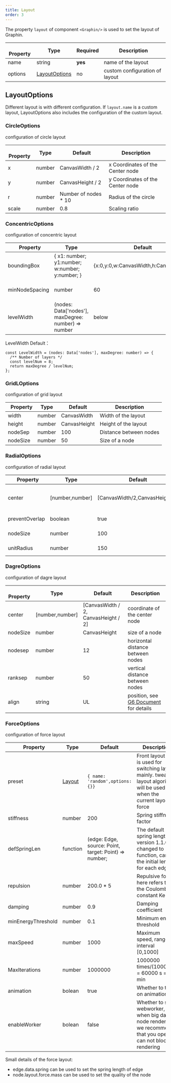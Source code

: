 ```yaml
---
title: Layout
order: 3
---
```


The property `layout` of component `<Graphin/>` is used to set the layout of Graphin.

|   Property | Type                            | Required | Description                    |
| ---------- | ------------------------------- | -------- | ------------------------------ |
| name       | string                          | **yes**  | name of the layout             |
| options    | [LayoutOptions](#layoutoptions) | no       | custom configuration of layout |

## LayoutOptions

Different layout is with different configuration. If `layout.name` is a custom layout, LayoutOptions also includes the configuration of the custom layout.

### CircleOptions

configuration of circle layout

|   Property | Type   | Default               | Description                      |
| ---------- | ------ | --------------------- | -------------------------------- |
| x          | number | CanvasWidth / 2       | x Coordinates of the Center node |
| y          | number | CanvasHeight / 2      | y Coordinates of the Center node |
| r          | number | Number of nodes \* 10 | Radius of the circle             |
| scale      | number | 0.8                   | Scaling ratio                    |

### ConcentricOptions

configuration of concentric layout

|   Property     | Type                                                | Default                                | Description                   |
| -------------- | --------------------------------------------------- | -------------------------------------- | ----------------------------- |
| boundingBox    | { x1: number; y1:number; w:number; y:number; }      | {x:0,y:0,w:CanvasWidth,h:CanvasHeight} | Range of the layout           |
| minNodeSpacing | number                                              | 60                                     | Distance between nodes        |
| levelWidth     | (nodes: Data['nodes'], maxDegree: number) => number | below                                  | range of degree in each layer |

LevelWidth Default：

```tsx
const LevelWidth = (nodes: Data['nodes'], maxDegree: number) => {
  /** Number of layers */
  const levelNum = 8;
  return maxDegree / levelNum;
};
```

### GridLOptions

configuration of grid layout

|   Property | Type   | Default      | Description            |
| ---------- | ------ | ------------ | ---------------------- |
| width      | number | CanvasWidth  | Width of the layout    |
| height     | number | CanvasHeight | Height of the layout   |
| nodeSep    | number | 100          | Distance between nodes |
| nodeSize   | number | 50           | Size of a node         |

### RadialOptions

configuration of radial layout

|   Property     | Type            | Default                        | Description                   |
| -------------- | --------------- | ------------------------------ | ----------------------------- |
| center         | [number,number] | [CanvasWidth/2,CanvasHeight/2] | Coordinate of the center node |
| preventOverlap | boolean         | true                           | prevent coverage              |
| nodeSize       | number          | 100                            | Size of a node                |
| unitRadius     | number          | 150                            | Radius of each layer          |

### DagreOptions

configuration of dagre layout

|   Property | Type            | Default                             | Description                                                                         |
| ---------- | --------------- | ----------------------------------- | ----------------------------------------------------------------------------------- |
| center     | [number,number] | [CanvasWidth / 2, CanvasHeight / 2] | coordinate of the center node                                                       |
| nodeSize   | number          | CanvasHeight                        | size of a node                                                                      |
| nodesep    | number          | 12                                  | horizontal distance between nodes                                                   |
| ranksep    | number          | 50                                  | vertical distance between nodes                                                     |
| align      | string          | UL                                  | position, see [G6 Document](https://www.yuque.com/antv/g6/fkhp3c#sSXQJ) for details |

### ForceOptions

configuration of force layout

|   Property         | Type                          | Default                                               | Description                                                                                                                 |
| ------------------ | ----------------------------- | ----------------------------------------------------- | --------------------------------------------------------------------------------------------------------------------------- |
| preset             | [Layout](/en/docs/api/layout) | `{ name: 'random',options:{}}`                        | Front layout that is used for switching layout mainly. tweak layout algorithm will be used when the current layout is force |
| stiffness          | number                        | 200                                                   | Spring stiffness factor                                                                                                     |
| defSpringLen       | function                      | (edge: Edge, source: Point, target: Point) => number; | The default spring length, version 1.1.0 changed to function, can set the initial length for each edge                      | length |
| repulsion          | number                        | 200.0 \* 5                                            | Repulsive force, here refers to the Coulomb constant Ke                                                                     |
| damping            | number                        | 0.9                                                   | Damping coefficient                                                                                                         |
| minEnergyThreshold | number                        | 0.1                                                   | Minimum energy threshold                                                                                                    |
| maxSpeed           | number                        | 1000                                                  | Maximum speed, range interval [0,1000]                                                                                      |
| MaxIterations      | number                        | 1000000                                               | 1000000 times/(1000/60) = 60000 s = 1 min                                                                                   |
| animation          | bolean                        | true                                                  | Whether to turn on animation                                                                                                |
| enableWorker       | bolean                        | false                                                 | Whether to start webworker, when big data node rendering, we recommend that you open, can not block UI rendering            |

Small details of the force layout:

- edge.data.spring can be used to set the spring length of edge
- node.layout.force.mass can be used to set the quality of the node
